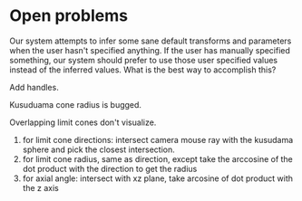 # Open problems

Our system attempts to infer some sane default transforms and parameters when the user hasn't specified anything. If the user has manually specified something, our system should prefer to use those user specified values instead of the inferred values. What is the best way to accomplish this?

Add handles.

Kusuduama cone radius is bugged.

Overlapping limit cones don't visualize.

1. for limit cone directions: intersect camera mouse ray with the kusudama sphere and pick the closest intersection.
2. for limit cone radius, same as direction, except take the arccosine of the dot product with the direction to get the radius
3. for axial angle: intersect with xz plane, take arcosine of dot product with the z axis
